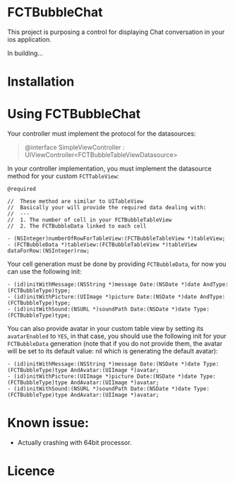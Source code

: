 FCTBubbleChat
=============

This project is purposing a control for displaying Chat conversation in your ios application.

In building...

Installation
=============

Using FCTBubbleChat
=============
Your controller must implement the protocol for the datasources:

> @interface SimpleViewController : UIViewController\<FCTBubbleTableViewDatasource>

In your controller implementation, you must implement the datasource method for your custom `FCTTableView`:

    @required

    //  These method are similar to UITableView
    //  Basically your will provide the required data dealing with:
    //  ---
    //  1. The number of cell in your FCTBubbleTableView
    //  2. The FCTBubbleData linked to each cell

    - (NSInteger)numberOfRowForTableView:(FCTBubbleTableView *)tableView;
    - (FCTBubbleData *)tableView:(FCTBubbleTableView *)tableView dataForRow:(NSInteger)row;

Your cell generation must be done by providing `FCTBubbleData`, for now you can use the following init:

    - (id)initWithMessage:(NSString *)message Date:(NSDate *)date AndType:(FCTBubbleType)type;
    - (id)initWithPicture:(UIImage *)picture Date:(NSDate *)date AndType:(FCTBubbleType)type;
    - (id)initWithSound:(NSURL *)soundPath Date:(NSDate *)date Type:(FCTBubbleType)type;

You can also provide avatar in your custom table view by setting its `avatarEnabled` to `YES`, in that case, you should use the following init for your `FCTBubbleData` generation (note that if you do not provide them, the avatar will be set to its default value: nil which is generating the default avatar):


    - (id)initWithMessage:(NSString *)message Date:(NSDate *)date Type:(FCTBubbleType)type AndAvatar:(UIImage *)avatar;
    - (id)initWithPicture:(UIImage *)picture Date:(NSDate *)date Type:(FCTBubbleType)type AndAvatar:(UIImage *)avatar;
    - (id)initWithSound:(NSURL *)soundPath Date:(NSDate *)date Type:(FCTBubbleType)type AndAvatar:(UIImage *)avatar;

Known issue:
=============
- Actually crashing with 64bit processor.

Licence
=============

